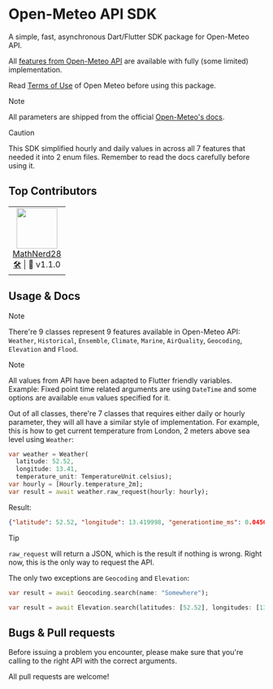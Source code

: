 # Open-Meteo API SDK
A simple, fast, asynchronous Dart/Flutter SDK package for Open-Meteo API.

All [features from Open-Meteo API](https://open-meteo.com/en/features) are available with fully (some limited) implementation.

Read [Terms of Use](https://open-meteo.com/en/terms/) of Open Meteo before using this package.

> [!NOTE]
All parameters are shipped from the official [Open-Meteo's docs](https://open-meteo.com/en/docs#api-documentation).

> [!CAUTION]
This SDK simplified hourly and daily values in across all 7 features that needed it into 2 enum files. Remember to read the docs carefully before using it.

## Top Contributors
 <table>
  <tr>
    <td align="center">
      <img valign="top" width="80px" src="https://avatars.githubusercontent.com/u/89086035?v=4" />
      <br>
      <a href="https://github.com/MathNerd28">MathNerd28</a>
      <br>
      <a href="https://github.com/neursh/open-meteo-dart/pulls?q=is%3Apr+author%3AMathNerd28">🛠️</a> | 💛 v1.1.0
    </td>
  </tr>
</table> 

## Usage & Docs
> [!NOTE]
There're 9 classes represent 9 features available in Open-Meteo API: `Weather`, `Historical`, `Ensemble`, `Climate`, `Marine`, `AirQuality`, `Geocoding`, `Elevation` and `Flood`.

> [!NOTE]
All values from API have been adapted to Flutter friendly variables. Example: Fixed point time related arguments are using `DateTime` and some options are available `enum` values specified for it.

Out of all classes, there're 7 classes that requires either daily or hourly parameter, they will all have a similar style of implementation. For example, this is how to get current temperature from London, 2 meters above sea level using `Weather`:
```dart
var weather = Weather(
  latitude: 52.52,
  longitude: 13.41,
  temperature_unit: TemperatureUnit.celsius);
var hourly = [Hourly.temperature_2m];
var result = await weather.raw_request(hourly: hourly);
```
Result:
```json
{"latitude": 52.52, "longitude": 13.419998, "generationtime_ms": 0.04506111145019531, "utc_offset_seconds": 3600, "timezone": "Europe/Berlin", "timezone_abbreviation": "CET", "elevation": 38.0, "hourly_units": {"time": "unixtime", "temperature_2m": "°C"}, "hourly": {"time": [1706223600, 1706227200, 1706230800, 1706234400, 1706238000, 1706241600, 1706245200, 1706248800, 1706252400, 1706256000, 1706259600, 1706263200, 1706266800, 1706270400, 1706274000, 1706277600, 1706281200, 1706284800, 1706288400, 1706292000, 1706295600, 1706299200, 1706302800, 1706306400, 1706310000, 1706313600, 1706317200, 1706320800, 1706324400, 1706328000, 1706331600, 1706335200, 1706338800, 1706342400, 1706346000, 1706349600, 1706353200, 1706356800, 1706360400, 1706364000, 1706367600, 1706371200, 1706374800, 1706378400, 1706382000, 1706385600, 1706389200, 1706392800, 1706396400, 1706400000, 1706403600, 1706407200, 1706410800, 1706414400, 1706418000, 1706421600, 1706425200, 1706428800, 1706432400, 1706436000, 1706439600, 1706443200, 1706446800, 1706450400, 1706454000, 1706457600, 1706461200, 1706464800, 1706468400, 1706472000, 1706475600, 1706479200, 1706482800, 1706486400, 1706490000, 1706493600, 1706497200, 1706500800, 1706504400, 1706508000, 1706511600, 1706515200, 1706518800, 1706522400, 1706526000, 1706529600, 1706533200, 1706536800, 1706540400, 1706544000, 1706547600, 1706551200, 1706554800, 1706558400, 1706562000, 1706565600, 1706569200, 1706572800, 1706576400, 1706580000, 1706583600, 1706587200, 1706590800, 1706594400, 1706598000, 1706601600, 1706605200, 1706608800, 1706612400, 1706616000, 1706619600, 1706623200, 1706626800, 1706630400, 1706634000, 1706637600, 1706641200, 1706644800, 1706648400, 1706652000, 1706655600, 1706659200, 1706662800, 1706666400, 1706670000, 1706673600, 1706677200, 1706680800, 1706684400, 1706688000, 1706691600, 1706695200, 1706698800, 1706702400, 1706706000, 1706709600, 1706713200, 1706716800, 1706720400, 1706724000, 1706727600, 1706731200, 1706734800, 1706738400, 1706742000, 1706745600, 1706749200, 1706752800, 1706756400, 1706760000, 1706763600, 1706767200, 1706770800, 1706774400, 1706778000, 1706781600, 1706785200, 1706788800, 1706792400, 1706796000, 1706799600, 1706803200, 1706806800, 1706810400, 1706814000, 1706817600, 1706821200, 1706824800], "temperature_2m": [3.9, 3.1, 2.5, 2.1, 1.6, 1.5, 1.7, 1.7, 2.0, 2.4, 3.3, 4.8, 6.1, 7.2, 7.6, 8.0, 9.0, 8.8, 7.6, 6.9, 6.0, 5.5, 5.3, 5.1, 4.7, 4.6, 4.3, 4.0, 4.1, 3.9, 3.8, 3.7, 3.7, 3.9, 4.2, 4.7, 5.2, 5.7, 6.2, 6.2, 6.0, 5.5, 5.3, 5.2, 5.0, 4.7, 4.3, 3.6, 2.9, 2.2, 1.6, 1.1, 0.5, 0.3, 0.1, -0.2, -0.5, -0.5, -0.1, 0.9, 2.6, 4.3, 6.2, 6.5, 6.1, 5.0, 4.2, 3.6, 3.1, 2.8, 2.5, 2.3, 2.1, 1.8, 1.5, 1.4, 1.3, 1.4, 1.4, 1.5, 1.5, 1.7, 2.6, 4.3, 6.1, 7.6, 8.5, 8.7, 8.1, 7.0, 6.1, 5.5, 5.0, 4.6, 4.3, 3.9, 3.7, 3.4, 3.1, 2.8, 2.6, 2.4, 2.2, 2.2, 2.3, 2.4, 2.9, 4.1, 5.7, 6.9, 7.6, 7.8, 7.8, 7.2, 6.3, 5.5, 5.1, 4.8, 4.6, 4.4, 4.3, 4.2, 4.0, 3.9, 3.7, 3.6, 3.4, 3.5, 3.8, 4.4, 5.2, 6.2, 7.4, 8.3, 7.5, 7.9, 7.9, 7.4, 6.6, 5.9, 5.7, 5.6, 5.6, 5.6, 5.6, 5.7, 6.0, 6.4, 6.8, 7.0, 7.3, 7.4, 7.3, 7.2, 7.2, 7.5, 8.1, 8.4, 8.4, 8.2, 7.9, 7.6, 7.1, 6.9, 6.9, 7.1, 7.3, 7.3]}}
```
> [!TIP]
`raw_request` will return a JSON, which is the result if nothing is wrong. Right now, this is the only way to request the API.

The only two exceptions are `Geocoding` and `Elevation`:
```dart
var result = await Geocoding.search(name: "Somewhere");
```
```dart
var result = await Elevation.search(latitudes: [52.52], longitudes: [13.41]);
```

## Bugs & Pull requests
Before issuing a problem you encounter, please make sure that you're calling to the right API with the correct arguments.

All pull requests are welcome!
